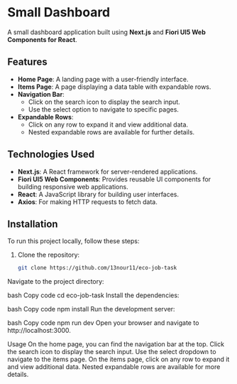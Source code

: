 # Small Dashboard

A small dashboard application built using **Next.js** and **Fiori UI5 Web Components for React**.

## Features

- **Home Page**: A landing page with a user-friendly interface.
- **Items Page**: A page displaying a data table with expandable rows.
- **Navigation Bar**: 
  - Click on the search icon to display the search input.
  - Use the select option to navigate to specific pages.
- **Expandable Rows**: 
  - Click on any row to expand it and view additional data.
  - Nested expandable rows are available for further details.

## Technologies Used

- **Next.js**: A React framework for server-rendered applications.
- **Fiori UI5 Web Components**: Provides reusable UI components for building responsive web applications.
- **React**: A JavaScript library for building user interfaces.
- **Axios**: For making HTTP requests to fetch data.

## Installation

To run this project locally, follow these steps:

1. Clone the repository:
   ```bash
   git clone https://github.com/13nour11/eco-job-task
Navigate to the project directory:

bash
Copy code
cd eco-job-task
Install the dependencies:

bash
Copy code
npm install
Run the development server:

bash
Copy code
npm run dev
Open your browser and navigate to http://localhost:3000.

Usage
On the home page, you can find the navigation bar at the top.
Click the search icon to display the search input.
Use the select dropdown to navigate to the items page.
On the items page, click on any row to expand it and view additional data.
Nested expandable rows are available for more details.
